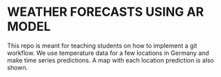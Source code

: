 # WEATHER FORECASTS USING AR MODEL
This repo is meant for teaching students on how to implement a git workflow. We use temperature data for a few locations in Germany and make time series predictions. A map with each location prediction is also shown.

